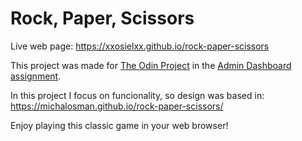 # Rock, Paper, Scissors

Live web page:
https://xxosielxx.github.io/rock-paper-scissors

This project was made for [The Odin Project](https://www.theodinproject.com/about) in the [Admin Dashboard assignment](https://www.theodinproject.com/paths/full-stack-javascript/courses/intermediate-html-and-css/lessons/admin-dashboard). 

In this project I focus on funcionality, so design was based in: 
https://michalosman.github.io/rock-paper-scissors/

Enjoy playing this classic game in your web browser!